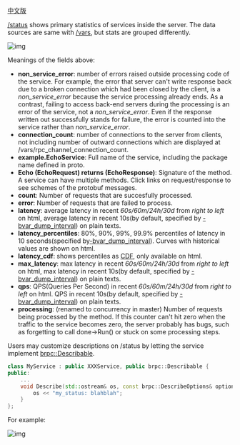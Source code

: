[中文版](../cn/status.md)

[/status](http://brpc.baidu.com:8765/status) shows primary statistics of services inside the server. The data sources are same with [/vars](vars.md), but stats are grouped differently.

![img](../images/status.png)

Meanings of the fields above:

- **non_service_error**: number of errors raised outside processing code of the service. For example, the error that server can't write response back due to a broken connection which had been closed by the client, is a *non_service_error* because the service processing already ends. As a contrast, failing to access back-end servers during the processing is an error of the service, not a *non_service_error*. Even if the response written out successfully stands for failure, the error is counted into the service rather than *non_service_error*.
- **connection_count**: number of connections to the server from clients, not including number of outward connections which are displayed at /vars/rpc_channel_connection_count.
- **example.EchoService**: Full name of the service, including the package name defined in proto.
- **Echo (EchoRequest) returns (EchoResponse)**: Signature of the method. A service can have multiple methods. Click links on request/response to see schemes of the protobuf messages.
- **count**: Number of requests that are succesfully processed.
- **error**: Number of requests that are failed to process.
- **latency**: average latency in recent *60s/60m/24h/30d* from *right to left* on html, average latency in recent 10s(by default, specified by [-bvar_dump_interval](http://brpc.baidu.com:8765/flags/bvar_dump_interval)) on plain texts.
- **latency_percentiles**: 80%, 90%, 99%, 99.9% percentiles of latency in 10 seconds(specified by[-bvar_dump_interval](http://brpc.baidu.com:8765/flags/bvar_dump_interval)). Curves with historical values are shown on html.
- **latency_cdf**: shows percentiles as [CDF](https://en.wikipedia.org/wiki/Cumulative_distribution_function), only available on html.
- **max_latency**: max latency in recent *60s/60m/24h/30d* from *right to left* on html, max latency in recent 10s(by default, specified by [-bvar_dump_interval](http://brpc.baidu.com:8765/flags/bvar_dump_interval)) on plain texts.
- **qps**: QPS(Queries Per Second) in recent *60s/60m/24h/30d* from *right to left* on html. QPS in recent 10s(by default, specified by [-bvar_dump_interval](http://brpc.baidu.com:8765/flags/bvar_dump_interval)) on plain texts.
- **processing**: (renamed to concurrency in master) Number of requests being processed by the method. If this counter can't hit zero when the traffic to the service becomes zero, the server probably has bugs, such as forgetting to call done->Run() or stuck on some processing steps.


Users may customize descriptions on /status by letting the service implement [brpc::Describable](https://github.com/brpc/brpc/blob/master/src/brpc/describable.h).

```c++
class MyService : public XXXService, public brpc::Describable {
public:
    ...
    void Describe(std::ostream& os, const brpc::DescribeOptions& options) const {
        os << "my_status: blahblah";
    }
};
```

For example:

![img](../images/status_2.png)
